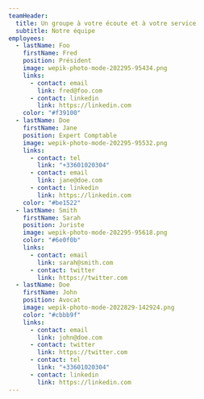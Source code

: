 ```yaml
---
teamHeader:
  title: Un groupe à votre écoute et à votre service
  subtitle: Notre équipe
employees:
  - lastName: Foo
    firstName: Fred
    position: Président
    image: wepik-photo-mode-202295-95434.png
    links:
      - contact: email
        link: fred@foo.com
      - contact: linkedin
        link: https://linkedin.com
    color: "#f39100"
  - lastName: Doe
    firstName: Jane
    position: Expert Comptable
    image: wepik-photo-mode-202295-95532.png
    links:
      - contact: tel
        link: "+33601020304"
      - contact: email
        link: jane@doe.com
      - contact: linkedin
        link: https://linkedin.com
    color: "#be1522"
  - lastName: Smith
    firstName: Sarah
    position: Juriste
    image: wepik-photo-mode-202295-95618.png
    color: "#6e0f0b"
    links:
      - contact: email
        link: sarah@smith.com
      - contact: twitter
        link: https://twitter.com
  - lastName: Doe
    firstName: John
    position: Avocat
    image: wepik-photo-mode-2022829-142924.png
    color: "#cbbb9f"
    links:
      - contact: email
        link: john@doe.com
      - contact: twitter
        link: https://twitter.com
      - contact: tel
        link: "+33601020304"
      - contact: linkedin
        link: https://linkedin.com
---
```

